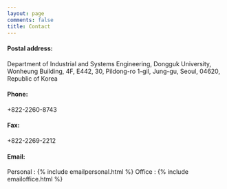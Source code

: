 ```yaml
---
layout: page
comments: false
title: Contact
---
```


#### Postal address: 
Department of Industrial and Systems Engineering, 
Dongguk University, Wonheung Building, 4F, E442, 
30, Pildong-ro 1-gil, Jung-gu, Seoul, 
04620, Republic of Korea

#### Phone:
+822-2260-8743

#### Fax:
+822-2269-2212

#### Email:
Personal : {% include emailpersonal.html %}
Office : {% include emailoffice.html %}
